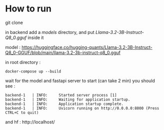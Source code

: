 # How to run

git clone

in backend add a *models* directory, and put *Llama-3.2-3B-Instruct-Q8_0.gguf* inside it

model : https://huggingface.co/hugging-quants/Llama-3.2-3B-Instruct-Q8_0-GGUF/blob/main/llama-3.2-3b-instruct-q8_0.gguf

in root directory :
```
docker-compose up --build
```

wait for the model and fastapi server to start (can take 2 min)
you should see : 

```
backend-1   | INFO:     Started server process [1]
backend-1   | INFO:     Waiting for application startup.
backend-1   | INFO:     Application startup complete.
backend-1   | INFO:     Uvicorn running on http://0.0.0.0:8000 (Press CTRL+C to quit)
```

and hf : http://localhost/
